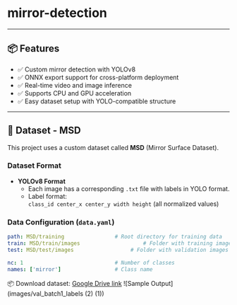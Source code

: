 # mirror-detection

---

## 📦 Features

- ✅ Custom mirror detection with YOLOv8
- ✅ ONNX export support for cross-platform deployment
- ✅ Real-time video and image inference
- ✅ Supports CPU and GPU acceleration
- ✅ Easy dataset setup with YOLO-compatible structure

---

## 📁 Dataset - MSD

This project uses a custom dataset called **MSD** (Mirror Surface Dataset).

### Dataset Format

- **YOLOv8 Format**
  - Each image has a corresponding `.txt` file with labels in YOLO format.
  - Label format:  
    `class_id center_x center_y width height` (all normalized values)

### Data Configuration (`data.yaml`)

```yaml
path: MSD/training                # Root directory for training data
train: MSD/train/images                    # Folder with training images
test: MSD/test/images                  # Folder with validation images

nc: 1                             # Number of classes
names: ['mirror']                 # Class name
```
📦 Download dataset: [Google Drive link]([https://drive.google.com/...](https://drive.google.com/drive/folders/1uIwLq1fSGvAVQhgAzU1Q7tI2ZmRPj1Rg?usp=drive_link))
![Sample Output](images/val_batch1_labels (2) (1))
